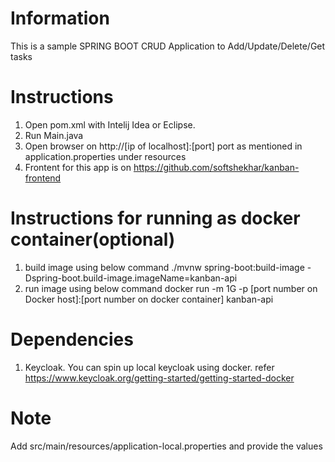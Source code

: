 # Information
This is a sample SPRING BOOT CRUD Application to Add/Update/Delete/Get tasks

# Instructions
1. Open pom.xml with Intelij Idea or Eclipse.
2. Run Main.java
3. Open browser on http://[ip of localhost]:[port] port as mentioned in application.properties under resources
4. Frontent for this app is on https://github.com/softshekhar/kanban-frontend

# Instructions for running as docker container(optional)
1. build image using below command 
./mvnw spring-boot:build-image -Dspring-boot.build-image.imageName=kanban-api
2. run image using below command
docker run -m 1G -p [port number on Docker host]:[port number on docker container] kanban-api

# Dependencies
1. Keycloak. You can spin up local keycloak using docker. refer https://www.keycloak.org/getting-started/getting-started-docker

# Note
Add src/main/resources/application-local.properties and provide the values





